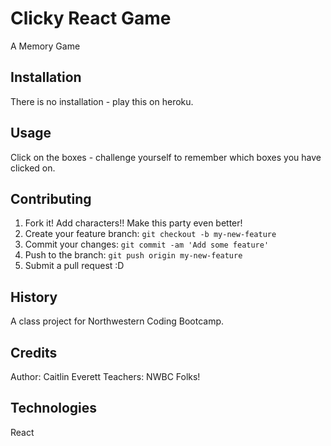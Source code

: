 # Clicky React Game

A Memory Game

## Installation

There is no installation - play this on heroku. 

## Usage

Click on the boxes - challenge yourself to remember which boxes you have clicked on.   

## Contributing

1. Fork it!  Add characters!! Make this party even better!
2. Create your feature branch: `git checkout -b my-new-feature`
3. Commit your changes: `git commit -am 'Add some feature'`
4. Push to the branch: `git push origin my-new-feature`
5. Submit a pull request :D

## History

A class project for Northwestern Coding Bootcamp.

## Credits

Author: Caitlin Everett
Teachers: NWBC Folks!

## Technologies

React

